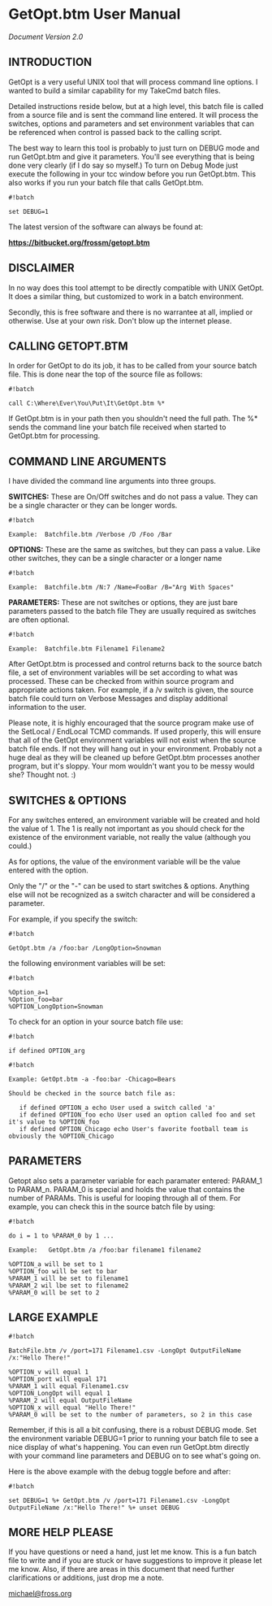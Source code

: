 # GetOpt.btm User Manual #
*Document Version 2.0*


## INTRODUCTION  ##
GetOpt is a very useful UNIX tool that will process command line options.  I wanted to build a similar capability for my TakeCmd batch files.  

Detailed instructions reside below, but at a high level, this batch file is called from a source file and is sent the command line entered.  It will process the switches, options and parameters and set environment variables that can be referenced when control is passed back to the calling script.

The best way to learn this tool is probably to just turn on DEBUG mode and run GetOpt.btm and give it parameters.  You'll see everything that is being done very clearly (if I do say so myself.)  To turn on Debug Mode just execute the following in your tcc window before you run GetOpt.btm.  This also works if you run your batch file that calls GetOpt.btm.


```
#!batch

set DEBUG=1 
```

The latest version of the software can always be found at:  

**https://bitbucket.org/frossm/getopt.btm**


## DISCLAIMER ##
In no way does this tool attempt to be directly compatible with UNIX GetOpt.  It does a similar thing, but customized to work in a batch environment.

Secondly, this is free software and there is no warrantee at all, implied or otherwise.  Use at your own risk.  Don't blow up the internet please.


## CALLING GETOPT.BTM ##
In order for GetOpt to do its job, it has to be called from your source batch file.  This is done near the top of the source file as follows:

```
#!batch

call C:\Where\Ever\You\Put\It\GetOpt.btm %*
```

If GetOpt.btm is in your path then you shouldn't need the full path.  The %* sends the command line your batch file received when started to GetOpt.btm for processing.


## COMMAND LINE ARGUMENTS ##
I have divided the command line arguments into three groups.

   **SWITCHES:** These are On/Off switches and do not pass a value.  They can be a single character or they can be longer words.


```
#!batch

Example:  Batchfile.btm /Verbose /D /Foo /Bar
```

   **OPTIONS:** These are the same as switches, but they can pass a value.  Like other switches, they can be a single character or a longer name
	

```
#!batch

Example:  Batchfile.btm /N:7 /Name=FooBar /B="Arg With Spaces"
```

   **PARAMETERS:** These are not switches or options, they are just bare parameters passed to the batch file  They are usually required as switches are often optional.


```
#!batch

Example:  Batchfile.btm Filename1 Filename2
```

After GetOpt.btm is processed and control returns back to the source batch file, a set of environment variables will be set according to what was processed.  These can be checked from within source program and appropriate actions taken.  For example, if a /v switch is given, the source batch file could turn on Verbose Messages and display additional information to the user.

Please note, it is highly encouraged that the source program make use of the SetLocal / EndLocal TCMD commands.  If used properly, this will ensure that all of the GetOpt environment variables will not exist when the source batch file ends.  If not they will hang out in your environment.  Probably not a huge deal as they will be cleaned up before GetOpt.btm processes another program, but it's sloppy.  Your mom wouldn't want you to be messy would she?  Thought not. :)


## SWITCHES & OPTIONS ##
For any switches entered, an environment variable will be created and hold the value of 1.  The 1 is really not important as you should check for the existence of the environment variable, not really the value (although you could.)

As for options, the value of the environment variable will be the value entered with the option.

Only the "/" or the "-" can be used to start switches & options.  Anything else will not be recognized as a switch character and will be considered a parameter.

For example, if you specify the switch:


```
#!batch

GetOpt.btm /a /foo:bar /LongOption=Snowman
```

the following environment variables will be set:


```
#!batch

%Option_a=1
%Option_foo=bar
%OPTION_LongOption=Snowman

```
To check for an option in your source batch file use:

```
#!batch

if defined OPTION_arg
```

```
#!batch

Example: GetOpt.btm -a -foo:bar -Chicago=Bears

Should be checked in the source batch file as:

   if defined OPTION_a echo User used a switch called 'a'
   if defined OPTION_foo echo User used an option called foo and set it's value to %OPTION_foo
   if defined OPTION_Chicago echo User's favorite football team is obviously the %OPTION_Chicago

```


## PARAMETERS ##
Getopt also sets a parameter variable for each paramater entered: PARAM_1 to PARAM_n.  PARAM_0 is special and holds the value that contains the number of PARAMs.  This is useful for looping through all of them.  For example, you can check this in the source batch file by using:

```
#!batch

do i = 1 to %PARAM_0 by 1 ...

Example:   GetOpt.btm /a /foo:bar filename1 filename2

%OPTION_a will be set to 1
%OPTION_foo will be set to bar
%PARAM_1 will be set to filename1
%PARAM_2 wil lbe set to filename2
%PARAM_0 will be set to 2
```

## LARGE EXAMPLE ##

```
#!batch

BatchFile.btm /v /port=171 Filename1.csv -LongOpt OutputFileName /x:"Hello There!"
      
%OPTION_v will equal 1
%OPTION_port will equal 171
%PARAM_1 will equal Filename1.csv
%OPTION_LongOpt will equal 1
%PARAM_2 will equal OutputFileName
%OPTION_x will equal "Hello There!"
%PARAM_0 will be set to the number of parameters, so 2 in this case

```

	  
Remember, if this is all a bit confusing, there is a robust DEBUG mode.  Set the environment variable DEBUG=1 prior to running your batch file to see a nice display of what's happening.  You can even run GetOpt.btm directly with your command line parameters and DEBUG on to see what's going on.  

Here is the above example with the debug toggle before and after:


```
#!batch

set DEBUG=1 %+ GetOpt.btm /v /port=171 Filename1.csv -LongOpt OutputFileName /x:"Hello There!" %+ unset DEBUG

```

## MORE HELP PLEASE ##
If you have questions or need a hand, just let me know.  This is a fun batch file to write and if you are stuck or have suggestions to improve it please let me know.  Also, if there are areas in this document that need further clarifications or additions, just drop me a note.

michael@fross.org